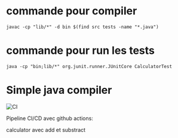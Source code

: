 # commande pour compiler

`javac -cp "lib/*" -d bin $(find src tests -name "*.java")`

# commande pour run les tests

`java -cp "bin;lib/*" org.junit.runner.JUnitCore CalculatorTest`

# Simple java compiler

![CI](https://github.com/alleonar/test_cicd/actions/workflows/ci.yml/badge.svg)

Pipeline CI/CD avec github actions:

calculator avec add et substract